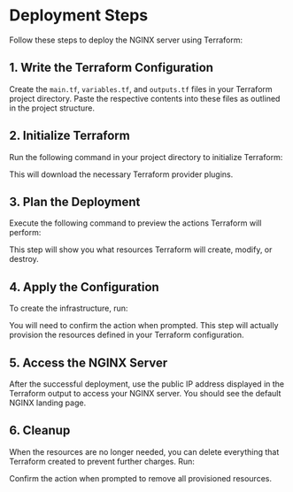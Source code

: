 # Deployment Steps

Follow these steps to deploy the NGINX server using Terraform:

## 1. Write the Terraform Configuration
Create the `main.tf`, `variables.tf`, and `outputs.tf` files in your Terraform project directory. Paste the respective contents into these files as outlined in the project structure.

## 2. Initialize Terraform
Run the following command in your project directory to initialize Terraform:

This will download the necessary Terraform provider plugins.

## 3. Plan the Deployment
Execute the following command to preview the actions Terraform will perform:

This step will show you what resources Terraform will create, modify, or destroy.

## 4. Apply the Configuration
To create the infrastructure, run:


You will need to confirm the action when prompted. This step will actually provision the resources defined in your Terraform configuration.

## 5. Access the NGINX Server
After the successful deployment, use the public IP address displayed in the Terraform output to access your NGINX server. You should see the default NGINX landing page.

## 6. Cleanup
When the resources are no longer needed, you can delete everything that Terraform created to prevent further charges. Run:


Confirm the action when prompted to remove all provisioned resources.